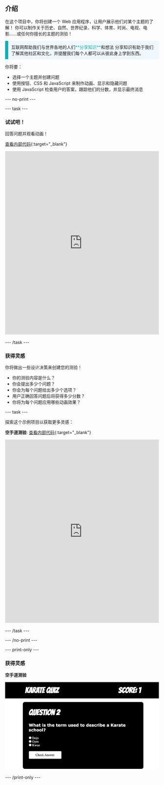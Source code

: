 ## 介绍

在这个项目中，你将创建一个 Web 应用程序，让用户展示他们对某个主题的了解！ 你可以制作关于历史、自然、世界纪录、科学、体育、时尚、电视、电影……或任何你擅长的主题的测验！

<p style="border-left: solid; border-width:10px; border-color: #0faeb0; background-color: aliceblue; padding: 10px;">
互联网帮助我们与世界各地的人们<span style="color: #0faeb0">**分享知识**</span>和想法 分享知识有助于我们了解其他社区和文化，并提醒我们每个人都可以从彼此身上学到东西。
</p>

你将要：

- 选择一个主题并创建问题
- 使用按钮、CSS 和 JavaScript 来制作动画、显示和隐藏问题
- 使用 JavaScript 检查用户的答案，跟踪他们的分数，并显示最终消息

--- no-print ---

--- task ---

### 试试吧！

回答问题并观看动画！

[查看内部代码](https://editor.raspberrypi.org/zh-CN/projects/quiz-time-animals){:target="_blank"}

<iframe src="https://editor.raspberrypi.org/zh-CN/embed/viewer/quiz-time-animals" width="100%" height="600" frameborder="0" marginwidth="0" marginheight="0" allowfullscreen> 
</iframe>

--- /task ---

### 获得灵感

你将做出一些设计决策来创建您的测验！

- 你的测验内容是什么？
- 你会提出多少个问题？
- 你会为每个问题给出多少个选项？
- 用户正确回答问题后将获得多少分数？
- 你将为每个问题应用哪些动画效果？

--- task ---

探索这个示例项目以获取更多灵感：

**空手道测验**: [查看内部代码](https://editor.raspberrypi.org/zh-CN/projects/quiz-time-karate){:target="_blank"}

<iframe src="https://editor.raspberrypi.org/zh-CN/embed/viewer/quiz-time-karate" width="100%" height="600" frameborder="0" marginwidth="0" marginheight="0" allowfullscreen> 
</iframe>

--- /task ---

--- /no-print ---

--- print-only ---

### 获得灵感

**空手道测验**

![](images/karate-quiz.png)

--- /print-only ---

